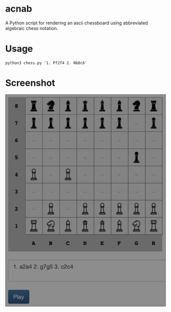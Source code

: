# acnab

A Python script for rendering an ascii chessboard using abbreviated algebraic chess notation.

# Usage

```
python3 chess.py '1. Pf2f4 2. Nb8c6'
```

# Screenshot

<img src="web/img/screenshot.png" style="border:1px solid #606060" alt="screenshot of board in a browser" />
